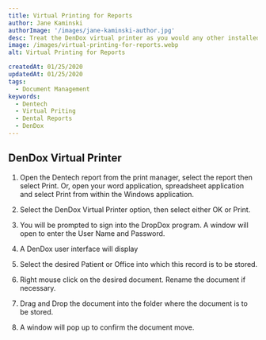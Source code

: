 ```yaml
---
title: Virtual Printing for Reports
author: Jane Kaminski
authorImage: '/images/jane-kaminski-author.jpg'
desc: Treat the DenDox virtual printer as you would any other installed printer on your workstation.
image: /images/virtual-printing-for-reports.webp
alt: Virtual Printing for Reports

createdAt: 01/25/2020
updatedAt: 01/25/2020
tags:
  - Document Management
keywords:
  - Dentech
  - Virtual Priting
  - Dental Reports
  - DenDox
---
```


## DenDox Virtual Printer

1. Open the Dentech report from the print manager, select the report then select Print. Or, open your word application, spreadsheet application and select Print from within the Windows application.

2. Select the DenDox Virtual Printer option, then select either OK or Print.

3. You will be prompted to sign into the DropDox program. A window will open to enter the User Name and Password.

4. A DenDox user interface will display

5. Select the desired Patient or Office into which this record is to be stored.

6. Right mouse click on the desired document. Rename the document if necessary.

7. Drag and Drop the document into the folder where the document is to be stored.

8. A window will pop up to confirm the document move.
